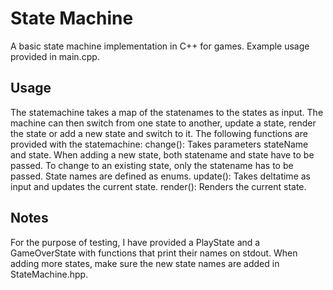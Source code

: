 # State Machine

A basic state machine implementation in C++ for games.
Example usage provided in main.cpp.

## Usage
The statemachine takes a map of the statenames to the states as input. The machine can then switch from one state to another, update a state, render the state or add a new state and switch to it.
The following functions are provided with the statemachine: 
change():
    Takes parameters stateName and state. When adding a new state, both statename and state have to be passed. To change to an existing state, only the statename has to be passed. State names are defined as enums.
update():
    Takes deltatime as input and updates the current state.
render():
    Renders the current state.

## Notes
For the purpose of testing, I have provided a PlayState and a GameOverState with functions that print their names on stdout. When adding more states, make sure the new state names are added in StateMachine.hpp.